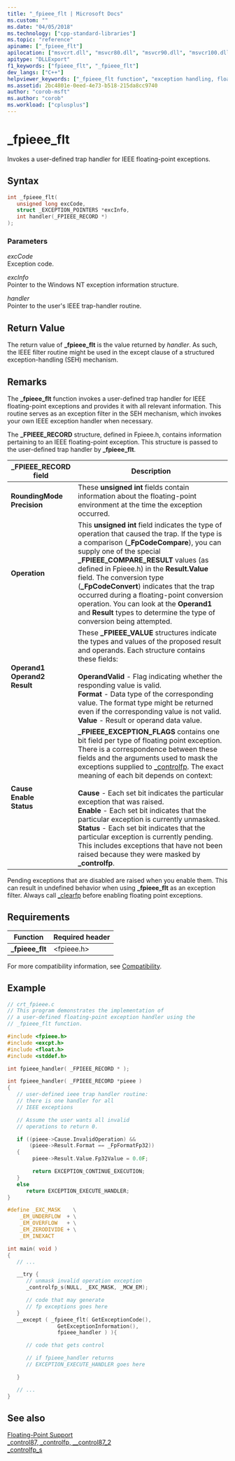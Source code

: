 ```yaml
---
title: "_fpieee_flt | Microsoft Docs"
ms.custom: ""
ms.date: "04/05/2018"
ms.technology: ["cpp-standard-libraries"]
ms.topic: "reference"
apiname: ["_fpieee_flt"]
apilocation: ["msvcrt.dll", "msvcr80.dll", "msvcr90.dll", "msvcr100.dll", "msvcr100_clr0400.dll", "msvcr110.dll", "msvcr110_clr0400.dll", "msvcr120.dll", "msvcr120_clr0400.dll", "ucrtbase.dll", "api-ms-win-crt-runtime-l1-1-0.dll"]
apitype: "DLLExport"
f1_keywords: ["fpieee_flt", "_fpieee_flt"]
dev_langs: ["C++"]
helpviewer_keywords: ["_fpieee_flt function", "exception handling, floating-point", "floating-point exception handling", "fpieee_flt function"]
ms.assetid: 2bc4801e-0eed-4e73-b518-215da8cc9740
author: "corob-msft"
ms.author: "corob"
ms.workload: ["cplusplus"]
---
```

# _fpieee_flt

Invokes a user-defined trap handler for IEEE floating-point exceptions.

## Syntax

```C
int _fpieee_flt(
   unsigned long excCode,
   struct _EXCEPTION_POINTERS *excInfo,
   int handler(_FPIEEE_RECORD *)
);
```

### Parameters

*excCode*<br/>
Exception code.

*excInfo*<br/>
Pointer to the Windows NT exception information structure.

*handler*<br/>
Pointer to the user's IEEE trap-handler routine.

## Return Value

The return value of **_fpieee_flt** is the value returned by *handler*. As such, the IEEE filter routine might be used in the except clause of a structured exception-handling (SEH) mechanism.

## Remarks

The **_fpieee_flt** function invokes a user-defined trap handler for IEEE floating-point exceptions and provides it with all relevant information. This routine serves as an exception filter in the SEH mechanism, which invokes your own IEEE exception handler when necessary.

The **_FPIEEE_RECORD** structure, defined in Fpieee.h, contains information pertaining to an IEEE floating-point exception. This structure is passed to the user-defined trap handler by **_fpieee_flt**.

|_FPIEEE_RECORD field|Description|
|----------------------------|-----------------|
|**RoundingMode**<br/>**Precision**|These **unsigned** **int** fields contain information about the floating-point environment at the time the exception occurred.|
|**Operation**|This **unsigned** **int** field indicates the type of operation that caused the trap. If the type is a comparison (**_FpCodeCompare**), you can supply one of the special **_FPIEEE_COMPARE_RESULT** values (as defined in Fpieee.h) in the **Result.Value** field. The conversion type (**_FpCodeConvert**) indicates that the trap occurred during a floating-point conversion operation. You can look at the **Operand1** and **Result** types to determine the type of conversion being attempted.|
|**Operand1**<br/>**Operand2**<br/>**Result**|These **_FPIEEE_VALUE** structures indicate the types and values of the proposed result and operands. Each structure contains these fields:<br /><br /> **OperandValid** - Flag indicating whether the responding value is valid.<br />**Format** - Data type of the corresponding value. The format type might be returned even if the corresponding value is not valid.<br />**Value** - Result or operand data value.|
|**Cause**<br/>**Enable**<br/>**Status**|**_FPIEEE_EXCEPTION_FLAGS** contains one bit field per type of floating point exception. There is a correspondence between these fields and the arguments used to mask the exceptions supplied to [_controlfp](control87-controlfp-control87-2.md). The exact meaning of each bit depends on context:<br /><br /> **Cause** - Each set bit indicates the particular exception that was raised.<br />**Enable** - Each set bit indicates that the particular exception is currently unmasked.<br />**Status** - Each set bit indicates that the particular exception is currently pending. This includes exceptions that have not been raised because they were masked by **_controlfp**.|

Pending exceptions that are disabled are raised when you enable them. This can result in undefined behavior when using **_fpieee_flt** as an exception filter. Always call [_clearfp](clear87-clearfp.md) before enabling floating point exceptions.

## Requirements

|Function|Required header|
|--------------|---------------------|
|**_fpieee_flt**|\<fpieee.h>|

For more compatibility information, see [Compatibility](../../c-runtime-library/compatibility.md).

## Example

```C
// crt_fpieee.c
// This program demonstrates the implementation of
// a user-defined floating-point exception handler using the
// _fpieee_flt function.

#include <fpieee.h>
#include <excpt.h>
#include <float.h>
#include <stddef.h>

int fpieee_handler( _FPIEEE_RECORD * );

int fpieee_handler( _FPIEEE_RECORD *pieee )
{
   // user-defined ieee trap handler routine:
   // there is one handler for all
   // IEEE exceptions

   // Assume the user wants all invalid
   // operations to return 0.

   if ((pieee->Cause.InvalidOperation) &&
       (pieee->Result.Format == _FpFormatFp32))
   {
        pieee->Result.Value.Fp32Value = 0.0F;

        return EXCEPTION_CONTINUE_EXECUTION;
   }
   else
      return EXCEPTION_EXECUTE_HANDLER;
}

#define _EXC_MASK    \
    _EM_UNDERFLOW  + \
    _EM_OVERFLOW   + \
    _EM_ZERODIVIDE + \
    _EM_INEXACT

int main( void )
{
   // ...

   __try {
      // unmask invalid operation exception
      _controlfp_s(NULL, _EXC_MASK, _MCW_EM);

      // code that may generate
      // fp exceptions goes here
   }
   __except ( _fpieee_flt( GetExceptionCode(),
                GetExceptionInformation(),
                fpieee_handler ) ){

      // code that gets control

      // if fpieee_handler returns
      // EXCEPTION_EXECUTE_HANDLER goes here

   }

   // ...
}
```

## See also

[Floating-Point Support](../../c-runtime-library/floating-point-support.md)<br/>
[_control87, _controlfp, \__control87_2](control87-controlfp-control87-2.md)<br/>
[_controlfp_s](controlfp-s.md)<br/>
